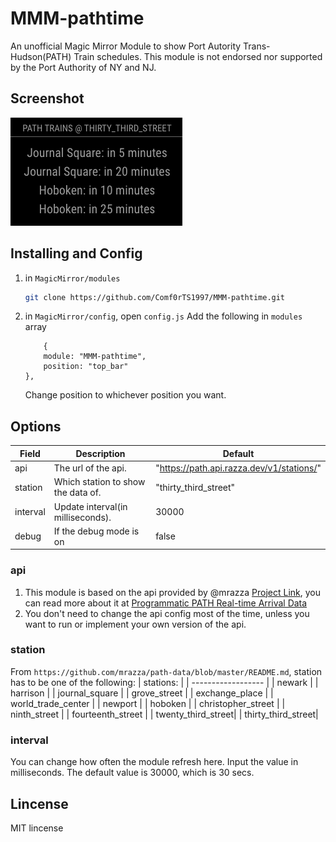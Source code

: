 # MMM-pathtime
An unofficial Magic Mirror Module to show Port Autority Trans-Hudson(PATH) Train schedules.
This module is not endorsed nor supported by the Port Authority of NY and NJ.

## Screenshot
<img src="img/screen_shot.png">

## Installing and Config
1. in `MagicMirror/modules` 
    ```sh
    git clone https://github.com/Comf0rTS1997/MMM-pathtime.git
    ```
2. in `MagicMirror/config`, open `config.js` Add the following in `modules` array
    ```
        {
		module: "MMM-pathtime",
		position: "top_bar"
	},
    ```
    Change position to whichever position you want.

## Options
| Field      | Description                                                                | Default                                     |
| ---------- | -------------------------------------------------------------------------- | ------------------------------------------- |
| api        | The url of the api.                                                        | "https://path.api.razza.dev/v1/stations/"   |
| station    | Which station to show the data of.                                         | "thirty_third_street"                       |
| interval   | Update interval(in milliseconds).                                          | 30000                                       |
| debug      | If the debug mode is on                                                    | false                                       |

### api
1. This module is based on the api provided by @mrazza [Project Link](https://github.com/mrazza/path-data), you can read more about it at [Programmatic PATH Real-time Arrival Data](https://medium.com/@mrazza/programmatic-path-real-time-arrival-data-5d0884ae1ad6#ab14)
2. You don't need to change the api config most of the time, unless you want to run or implement your own version of the api.

### station
From `https://github.com/mrazza/path-data/blob/master/README.md`, station has to be one of the following:
    | stations:          |
    | ------------------ |
    | newark             |
    | harrison           |
    | journal_square     |
    | grove_street       |
    | exchange_place     |
    | world_trade_center |
    | newport            |
    | hoboken            |
    | christopher_street |
    | ninth_street       |
    | fourteenth_street  |
    | twenty_third_street|
    | thirty_third_street|

### interval
You can change how often the module refresh here. Input the value in milliseconds. The default value is 30000, which is 30 secs.

## Lincense
MIT lincense
